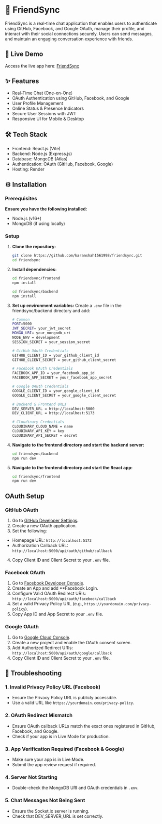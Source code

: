 # 💬 FriendSync
FriendSync is a real-time chat application that enables users to authenticate using GitHub, Facebook, and Google OAuth, manage their profile, and interact with their social connections securely. Users can send messages, and maintain an engaging conversation experience with friends.

## 🚀 Live Demo
Access the live app here: [FriendSync](https://friendsync-8snh.onrender.com)

## ✨ Features
- Real-Time Chat (One-on-One)
- OAuth Authentication using GitHub, Facebook, and Google
- User Profile Management
- Online Status & Presence Indicators
- Secure User Sessions with JWT
- Responsive UI for Mobile & Desktop

## 🛠 Tech Stack
- Frontend: React.js (Vite)
- Backend: Node.js (Express.js)
- Database: MongoDB (Atlas)
- Authentication: OAuth (GitHub, Facebook, Google)
- Hosting: Render

## ⚙️ Installation
### Prerequisites
**Ensure you have the following installed:**
- Node.js (v16+)
- MongoDB (if using locally)

### Setup
1. **Clone the repository:**
   ```bash
   git clone https://github.com/karanshah1561998/friendsync.git
   cd friendsync

2. **Install dependencies:**
   ```bash
   cd friendsync/frontend
   npm install

   cd friendsync/backend
   npm install

3. **Set up environment variables:**
   Create a `.env` file in the friendsync/backend directory and add:
   ```bash
   # Common
   PORT=5000
   JWT_SECRET= your_jwt_secret
   MONGO_URI= your_mongodb_uri
   NODE_ENV = development
   SESSION_SECRET = your_session_secret

   # GitHub OAuth Credentials
   GITHUB_CLIENT_ID = your_github_client_id
   GITHUB_CLIENT_SECRET = your_github_client_secret

   # Facebook OAuth Credentials
   FACEBOOK_APP_ID = your_facebook_app_id
   FACEBOOK_APP_SECRET = your_facebook_app_secret

   # Google OAuth Credentials
   GOOGLE_CLIENT_ID = your_google_client_id
   GOOGLE_CLIENT_SECRET = your_google_client_secret
   
   # Backend & Frontend URLs
   DEV_SERVER_URL = http://localhost:5000
   DEV_CLIENT_URL = http://localhost:5173

   # Cloudinary Credentials
   CLOUDINARY_CLOUD_NAME = name
   CLOUDINARY_API_KEY = key
   CLOUDINARY_API_SECRET = secret

4. **Navigate to the frontend directory and start the backend server:**
   ```bash
   cd friendsync/backend
   npm run dev

5. **Navigate to the frontend directory and start the React app:**
   ```bash
   cd friendsync/frontend
   npm run dev

## OAuth Setup

### GitHub OAuth
1. Go to [GitHub Developer Settings](https://github.com/settings/developers).
2. Create a new OAuth application.
3. Set the following:
- Homepage URL: `http://localhost:5173`
- Authorization Callback URL: `http://localhost:5000/api/auth/github/callback`
4. Copy Client ID and Client Secret to your `.env` file.

### Facebook OAuth
1. Go to [Facebook Developer Console](https://developers.facebook.com/).
2. Create an App and add **Facebook Login.
3. Configure Valid OAuth Redirect URIs: `http://localhost:5000/api/auth/facebook/callback`
4. Set a valid Privacy Policy URL (e.g., `https://yourdomain.com/privacy-policy`).
5. Copy App ID and App Secret to your `.env` file.

### Google OAuth
1. Go to [Google Cloud Console](https://console.cloud.google.com/).
2. Create a new project and enable the OAuth consent screen.
3. Add Authorized Redirect URIs:  `http://localhost:5000/api/auth/google/callback`
4. Copy Client ID and Client Secret to your `.env` file.

## 🧩 Troubleshooting

### 1. Invalid Privacy Policy URL (Facebook)
- Ensure the Privacy Policy URL is publicly accessible.
- Use a valid URL like `https://yourdomain.com/privacy-policy`.

### 2. OAuth Redirect Mismatch
- Ensure OAuth callback URLs match the exact ones registered in GitHub, Facebook, and Google.
- Check if your app is in Live Mode for production.

### 3. App Verification Required (Facebook & Google)
- Make sure your app is in Live Mode.
- Submit the app review request if required.

### 4. Server Not Starting
- Double-check the MongoDB URI and OAuth credentials in `.env`.

### 5. Chat Messages Not Being Sent
- Ensure the Socket.io server is running.
- Check that DEV_SERVER_URL is set correctly.
